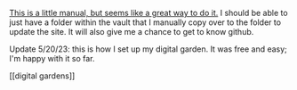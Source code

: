 [This is a little manual, but seems like a great way to do it.](https://youtu.be/kg-9n_A4Tf0) 
I should be able to just have a folder within the vault that I manually copy over to the folder to update the site. It will also give me a chance to get to know github.

Update 5/20/23: this is how I set up my digital garden. It was free and easy; I'm happy with it so far.

[[digital gardens]]